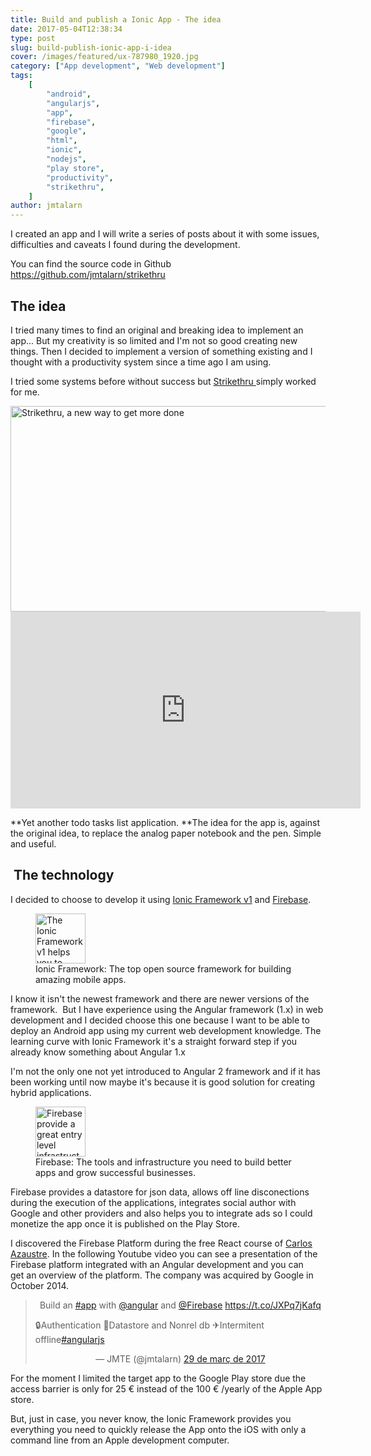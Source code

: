 ```yaml
---
title: Build and publish a Ionic App - The idea
date: 2017-05-04T12:38:34
type: post
slug: build-publish-ionic-app-i-idea
cover: /images/featured/ux-787980_1920.jpg
category: ["App development", "Web development"]
tags:
    [
        "android",
        "angularjs",
        "app",
        "firebase",
        "google",
        "html",
        "ionic",
        "nodejs",
        "play store",
        "productivity",
        "strikethru",
    ]
author: jmtalarn
---
```


I created an app and I will write a series of posts about it with some issues, difficulties and caveats I found during the development.

You can find the source code in Github <a href="https://github.com/jmtalarn/strikethru" target="\_blank">https://github.com/jmtalarn/strikethru</a>

<!--more-->

<h2>The idea</h2>
I tried many times to find an original and breaking idea to implement an app... But my creativity is so limited and I'm not so good creating new things. Then I decided to implement a version of something existing and I thought with a productivity system since a time ago I am using.

I tried some systems before without success but <a href="http://striketh.ru/">Strikethru </a>simply worked for me.

<img src="../images/2017-04-27-09_59_06-Strikethru.png" alt="Strikethru, a new way to get more done" width="786" height="329" />

<iframe src="https://www.youtube.com/embed/T4M8JfArx6I?rel=0" width="560" height="315" frameborder="0" allowfullscreen="allowfullscreen"></iframe>

**Yet another todo tasks list application. **The idea for the app is, against the original idea, to replace the analog paper notebook and the pen. Simple and useful.

<h2 id="technology"> The technology</h2>

I decided to choose to develop it using <a href="https://ionicframework.com/">Ionic Framework v1</a> and <a href="https://firebase.google.com/">Firebase</a>.

<figure><img src="../images/1200px-Ionic_Logo.svg.png" style="height: 5rem; width:auto" alt="The Ionic Framework v1 helps you to create hybrid mobile apps" /> <figcaption>Ionic Framework: The top open source framework for building amazing mobile apps.</figcaption></figure>

I know it isn't the newest framework and there are newer versions of the framework.  But I have experience using the Angular framework (1.x) in web development and I decided choose this one because I want to be able to deploy an Android app using my current web development knowledge. The learning curve with Ionic Framework it's a straight forward step if you already know something about Angular 1.x

I'm not the only one not yet introduced to Angular 2 framework and if it has been working until now maybe it's because it is good solution for creating hybrid applications.

<figure><img src="../images/image00.png" style="height: 5rem; width:auto" alt="Firebase provide a great entry level infrastructure to provide a greatful backend to your apps."/>
<figcaption> Firebase: The tools and infrastructure you need to build better apps and grow successful businesses.</figcaption></figure>

Firebase provides a datastore for json data, allows off line disconections during the execution of the applications, integrates social author with Google and other providers and also helps you to integrate ads so I could monetize the app once it is published on the Play Store.

I discovered the Firebase Platform during the free React course of <a href="http://carlosazaustre.es/blog">Carlos Azaustre</a>. In the following Youtube video you can see a presentation of the Firebase platform integrated with an Angular development and you can get an overview of the platform. The company was acquired by Google in October 2014.

<blockquote class="twitter-tweet" data-lang="ca">
<p dir="ltr" lang="en" style="text-align: center;">Build an <a href="https://twitter.com/hashtag/app?src=hash">#app</a> with <a href="https://twitter.com/angular">@angular</a> and <a href="https://twitter.com/Firebase">@Firebase</a> <a href="https://t.co/JXPq7jKafq">https://t.co/JXPq7jKafq</a>

🔒Authentication
💾Datastore and Nonrel db
✈Intermitent offline<a href="https://twitter.com/hashtag/angularjs?src=hash">#angularjs</a>

<p style="text-align: center;">— JMTE (@jmtalarn) <a href="https://twitter.com/jmtalarn/status/847149153000050688">29 de març de 2017</a>

</blockquote>

For the moment I limited the target app to the Google Play store due the access barrier is only for 25 € instead of the 100 € /yearly of the Apple App store.

But, just in case, you never know, the Ionic Framework provides you everything you need to quickly release the App onto the iOS with only a command line from an Apple development computer.

